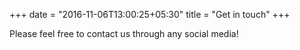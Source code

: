 +++
date = "2016-11-06T13:00:25+05:30"
title = "Get in touch"
+++

Please feel free to contact us through any social media! 